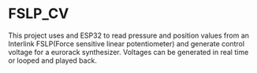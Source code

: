 # FSLP_CV

This project uses and ESP32 to read pressure and position values from an Interlink FSLP(Force sensitive linear potentiometer) and generate control voltage for a eurorack synthesizer. Voltages can be generated in real time or looped and played back.
